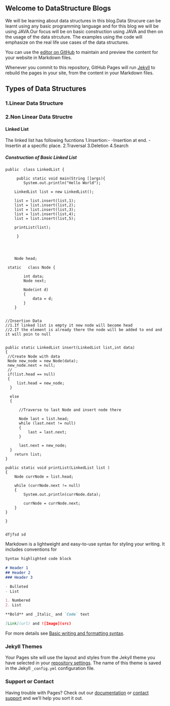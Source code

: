 ## Welcome to DataStructure Blogs 

We will be learning about data structures in this blog.Data Strucure can be learnt using any basic programming language and for this blog we will be using JAVA.Our focus will be on basic construction using JAVA and then on the usage of the data strcuture. The examples using the code will emphasize on the real life use cases of the data structures.


You can use the [editor on GitHub](https://github.com/piyushutreja/DataStructureBolgs/edit/gh-pages/index.md) to maintain and preview the content for your website in Markdown files.

Whenever you commit to this repository, GitHub Pages will run [Jekyll](https://jekyllrb.com/) to rebuild the pages in your site, from the content in your Markdown files.

## Types of Data Structures
### 1.Linear Data Structure
### 2.Non Linear Data Structre


#### Linked List

The linked list has following fucntions 
1.Insertion:- 
  -Insertion at end.
  -Insertin at a specific place.
2.Traversal
3.Deletion
4.Search


##### Construction of Basic Linked List 

```
public  class LinkedList {

     public static void main(String []args){
        System.out.println("Hello World");
    
    LinkedList list = new LinkedList();
    
    list = list.insert(list,1);
    list = list.insert(list,2);
    list = list.insert(list,3);
    list = list.insert(list,4);
    list = list.insert(list,5);
    
    printList(list);
    
     }



    
    Node head; 
    
 static   class Node {
        
        int data; 
        Node next; 
        
        Node(int d) 
        {
            data = d;
        }
    }


//Insertion Data
//1.If linked list is empty it new node will become head
//2.If the element is already there the node will be added to end and it will poin to null


public static LinkedList insert(LinkedList list,int data)
{
 //Create Node with data
 Node new_node = new Node(data);
 new_node.next = null; 
 //
 if(list.head == null)
 {
     list.head = new_node; 
  }
 
  else
  {
      
      //Traverse to last Node and insert node there
      
      Node last = list.head; 
      while (last.next != null)
      {
          last = last.next;
      }
      
      last.next = new_node;
  }
    return list; 
}

public static void printList(LinkedList list )
{
    Node currNode = list.head; 
    
    while (currNode.next != null)
    {
        System.out.println(currNode.data);
        
        currNode = currNode.next;
    }
}

}

```



```tst

dfjfsd sd

```


Markdown is a lightweight and easy-to-use syntax for styling your writing. It includes conventions for

```markdown
Syntax highlighted code block

# Header 1
## Header 2
### Header 3

- Bulleted
- List

1. Numbered
2. List

**Bold** and _Italic_ and `Code` text

[Link](url) and ![Image](src)
```

For more details see [Basic writing and formatting syntax](https://docs.github.com/en/github/writing-on-github/getting-started-with-writing-and-formatting-on-github/basic-writing-and-formatting-syntax).

### Jekyll Themes

Your Pages site will use the layout and styles from the Jekyll theme you have selected in your [repository settings](https://github.com/piyushutreja/DataStructureBolgs/settings/pages). The name of this theme is saved in the Jekyll `_config.yml` configuration file.

### Support or Contact

Having trouble with Pages? Check out our [documentation](https://docs.github.com/categories/github-pages-basics/) or [contact support](https://support.github.com/contact) and we’ll help you sort it out.
